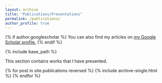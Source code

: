 ```yaml
---
layout: archive
title: "Publications/Presentations"
permalink: /publications/
author_profile: true
---
```


{% if author.googlescholar %}
  You can also find my articles on <u><a href="{{author.googlescholar}}">my Google Scholar profile</a>.</u>
{% endif %}

{% include base_path %}

This section contains works that I have presented.

{% for post in site.publications reversed %}
  {% include archive-single.html %}
{% endfor %}
